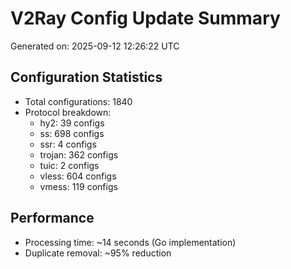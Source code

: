 # V2Ray Config Update Summary
Generated on: 2025-09-12 12:26:22 UTC

## Configuration Statistics
- Total configurations: 1840
- Protocol breakdown:
  - hy2: 39 configs
  - ss: 698 configs
  - ssr: 4 configs
  - trojan: 362 configs
  - tuic: 2 configs
  - vless: 604 configs
  - vmess: 119 configs

## Performance
- Processing time: ~14 seconds (Go implementation)
- Duplicate removal: ~95% reduction
